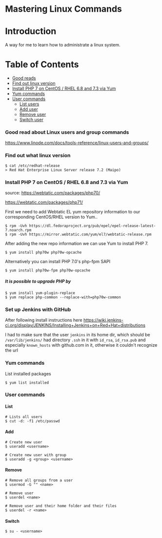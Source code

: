 Mastering Linux Commands
=======================

# Introduction
A way for me to learn how to administrate a linux system.

# Table of Contents
* [Good reads](#good-read-about-linux-users-and-group-commands)
* [Find out linux version](#find-out-what-linux-version)
* [Install PHP 7 on CentOS / RHEL 6.8 and 7.3 via Yum](#install-php-7-on-centos--rhel-68-and-73-via-yum)
* [Yum commands](#yum-commands)
* [User commands](#user-commands)
    * [List users](#list)
    * [Add user](#add)
    * [Remove user](#remove)
    * [Switch user](#switch)


### Good read about Linux users and group commands
https://www.linode.com/docs/tools-reference/linux-users-and-groups/

### Find out what linux version
```
$ cat /etc/redhat-release
> Red Hat Enterprise Linux Server release 7.2 (Maipo)
```

### Install PHP 7 on CentOS / RHEL 6.8 and 7.3 via Yum
source:
https://webtatic.com/packages/php70/

https://webtatic.com/packages/php71/


First we need to add Webtatic EL yum repository information to our corresponding
CentOS/RHEL version to Yum..
```
$ rpm -Uvh https://dl.fedoraproject.org/pub/epel/epel-release-latest-7.noarch.rpm
$ rpm -Uvh https://mirror.webtatic.com/yum/el7/webtatic-release.rpm
```

After adding the new repo information we can use Yum to install PHP 7.

```
$ yum install php70w php70w-opcache
```
Alternatively you can install PHP 7.0's php-fpm SAPI
```
$ yum install php70w-fpm php70w-opcache
```

##### It is possible to upgrade PHP by
```
$ yum install yum-plugin-replace
$ yum replace php-common --replace-with=php70w-common
```

### Set up Jenkins with GitHub
After following install instructions here https://wiki.jenkins-ci.org/display/JENKINS/Installing+Jenkins+on+Red+Hat+distributions

I had to make sure that the user `jenkins` in its home dir, which should be
`/var/lib/jenkins/` had directory `.ssh` in it with `id_rsa`, `id_rsa.pub` and
especially `known_hosts` with github.com in it, otherwise it couldn't recognize
the url



### Yum commands
List installed packages
```
$ yum list installed
```

### User commands
#### List
```
# Lists all users
$ cut -d: -f1 /etc/passwd
```

#### Add
```
# Create new user
$ useradd <username>

# Create new user with group
$ useradd -g <group> <username>
```

#### Remove
```
# Remove all groups from a user
$ usermod -G "" <name>

# Remove user
$ userdel <name>

# Remove user and their home folder and their files
$ userdel -r <name>
```

#### Switch
```
$ su - <username>
```
